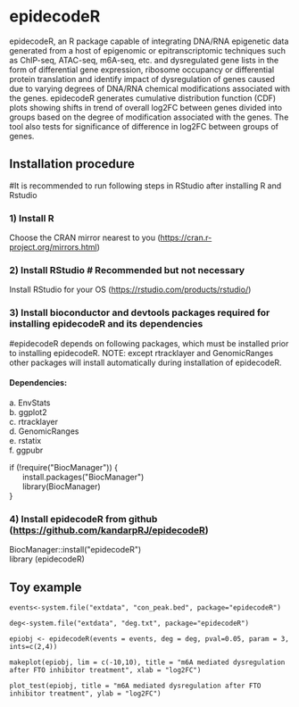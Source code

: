 # epidecodeR

epidecodeR, an R package capable of integrating DNA/RNA epigenetic data generated from a host of epigenomic or epitranscriptomic techniques such as ChIP-seq, ATAC-seq, m6A-seq, etc. and dysregulated gene lists in the form of differential gene expression, ribosome occupancy or differential protein translation and identify impact of dysregulation of genes caused due to varying degrees of DNA/RNA chemical modifications associated with the genes. epidecodeR generates cumulative distribution function (CDF) plots showing shifts in trend of overall log2FC between genes divided into groups based on the degree of modification associated with the genes. The tool also tests for significance of difference in log2FC between groups of genes.

## Installation procedure  
#It is recommended to run following steps in RStudio after installing R and Rstudio

### 1) Install R

Choose the CRAN mirror nearest to you (https://cran.r-project.org/mirrors.html)

### 2) Install RStudio # Recommended but not necessary 

Install RStudio for your OS (https://rstudio.com/products/rstudio/)

### 3) Install bioconductor and devtools packages required for installing epidecodeR and its dependencies 
#epidecodeR depends on following packages, which must be installed prior to installing epidecodeR. NOTE: except rtracklayer and GenomicRanges other packages will install automatically during installation of epidecodeR.

#### Dependencies:<br/>
  a. EnvStats<br/>
  b. ggplot2<br/>
  c. rtracklayer<br/>
  d. GenomicRanges<br/>
  e. rstatix<br/>
  f. ggpubr<br/>

if (!require("BiocManager")) {<br/>
&nbsp;&nbsp;&nbsp;&nbsp;&nbsp;&nbsp;install.packages("BiocManager")<br/>
&nbsp;&nbsp;&nbsp;&nbsp;&nbsp;&nbsp;library(BiocManager)<br/>
}
<br/>

### 4) Install epidecodeR from github (https://github.com/kandarpRJ/epidecodeR)

BiocManager::install("epidecodeR")<br/>
library (epidecodeR)

## Toy example

`events<-system.file("extdata", "con_peak.bed", package="epidecodeR")`

`deg<-system.file("extdata", "deg.txt", package="epidecodeR")`

`epiobj <- epidecodeR(events = events, deg = deg, pval=0.05, param = 3, ints=c(2,4))`

`makeplot(epiobj, lim = c(-10,10), title = "m6A mediated dysregulation after FTO inhibitor treatment", xlab = "log2FC")`

`plot_test(epiobj, title = "m6A mediated dysregulation after FTO inhibitor treatment", ylab = "log2FC")`
